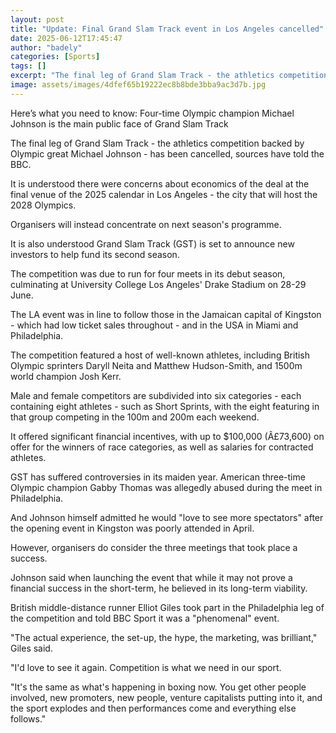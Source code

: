 ```yaml
---
layout: post
title: "Update: Final Grand Slam Track event in Los Angeles cancelled"
date: 2025-06-12T17:45:47
author: "badely"
categories: [Sports]
tags: []
excerpt: "The final leg of Grand Slam Track - the athletics competition backed by Olympic great Michael Johnson - is cancelled, sources tell the BBC."
image: assets/images/4dfef65b19222ec8b8bde3bba9ac3d7b.jpg
---
```


Here’s what you need to know: Four-time Olympic champion Michael Johnson is the main public face of Grand Slam Track

The final leg of Grand Slam Track - the athletics competition backed by Olympic great Michael Johnson - has been cancelled, sources have told the BBC.

It is understood there were concerns about economics of the deal at the final venue of the 2025 calendar in Los Angeles - the city that will host the 2028 Olympics.

Organisers will instead concentrate on next season's programme.

It is also understood Grand Slam Track (GST) is set to announce new investors to help fund its second season.

The competition was due to run for four meets in its debut season, culminating at University College Los Angeles' Drake Stadium on 28-29 June.

The LA event was in line to follow those in the Jamaican capital of Kingston - which had low ticket sales throughout - and in the USA in Miami and Philadelphia.

The competition featured a host of well-known athletes, including British Olympic sprinters Daryll Neita and Matthew Hudson-Smith, and 1500m world champion Josh Kerr.

Male and female competitors are subdivided into six categories - each containing eight athletes - such as Short Sprints, with the eight featuring in that group competing in the 100m and 200m each weekend.

It offered significant financial incentives, with up to $100,000 (Â£73,600) on offer for the winners of race categories, as well as salaries for contracted athletes.

GST has suffered controversies in its maiden year. American three-time Olympic champion Gabby Thomas was allegedly abused during the meet in Philadelphia.

And Johnson himself admitted he would "love to see more spectators" after the opening event in Kingston was poorly attended in April.

However, organisers do consider the three meetings that took place a success.

Johnson said when launching the event that while it may not prove a financial success in the short-term, he believed in its long-term viability.

British middle-distance runner Elliot Giles took part in the Philadelphia leg of the competition and told BBC Sport it was a "phenomenal" event. 

"The actual experience, the set-up, the hype, the marketing, was brilliant," Giles said.

"I'd love to see it again. Competition is what we need in our sport.

"It's the same as what's happening in boxing now. You get other people involved, new promoters, new people, venture capitalists putting into it, and the sport explodes and then performances come and everything else follows."

